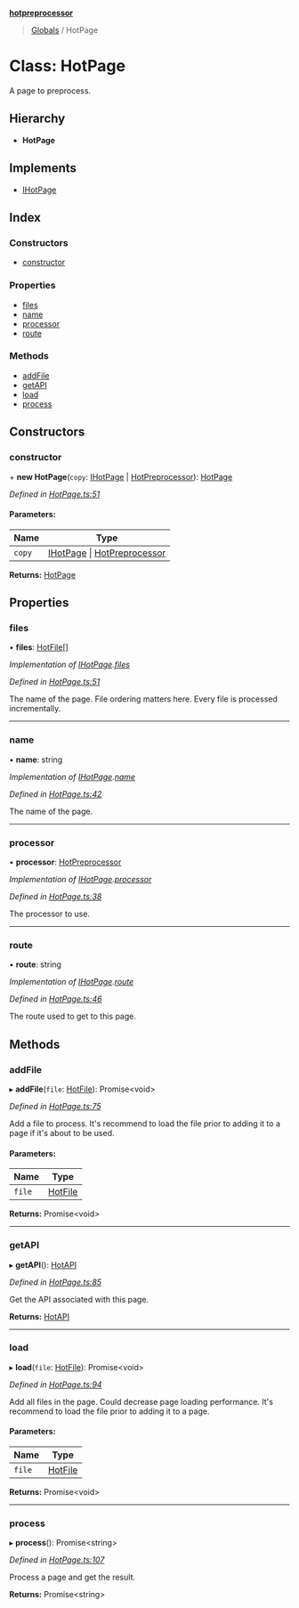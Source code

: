 **[hotpreprocessor](../README.md)**

> [Globals](../globals.md) / HotPage

# Class: HotPage

A page to preprocess.

## Hierarchy

* **HotPage**

## Implements

* [IHotPage](../interfaces/ihotpage.md)

## Index

### Constructors

* [constructor](hotpage.md#constructor)

### Properties

* [files](hotpage.md#files)
* [name](hotpage.md#name)
* [processor](hotpage.md#processor)
* [route](hotpage.md#route)

### Methods

* [addFile](hotpage.md#addfile)
* [getAPI](hotpage.md#getapi)
* [load](hotpage.md#load)
* [process](hotpage.md#process)

## Constructors

### constructor

\+ **new HotPage**(`copy`: [IHotPage](../interfaces/ihotpage.md) \| [HotPreprocessor](hotpreprocessor.md)): [HotPage](hotpage.md)

*Defined in [HotPage.ts:51](https://github.com/OurFreeLight/HotPreprocessor/blob/9c94bd6/src/HotPage.ts#L51)*

#### Parameters:

Name | Type |
------ | ------ |
`copy` | [IHotPage](../interfaces/ihotpage.md) \| [HotPreprocessor](hotpreprocessor.md) |

**Returns:** [HotPage](hotpage.md)

## Properties

### files

•  **files**: [HotFile](hotfile.md)[]

*Implementation of [IHotPage](../interfaces/ihotpage.md).[files](../interfaces/ihotpage.md#files)*

*Defined in [HotPage.ts:51](https://github.com/OurFreeLight/HotPreprocessor/blob/9c94bd6/src/HotPage.ts#L51)*

The name of the page. File ordering matters here.
Every file is processed incrementally.

___

### name

•  **name**: string

*Implementation of [IHotPage](../interfaces/ihotpage.md).[name](../interfaces/ihotpage.md#name)*

*Defined in [HotPage.ts:42](https://github.com/OurFreeLight/HotPreprocessor/blob/9c94bd6/src/HotPage.ts#L42)*

The name of the page.

___

### processor

•  **processor**: [HotPreprocessor](hotpreprocessor.md)

*Implementation of [IHotPage](../interfaces/ihotpage.md).[processor](../interfaces/ihotpage.md#processor)*

*Defined in [HotPage.ts:38](https://github.com/OurFreeLight/HotPreprocessor/blob/9c94bd6/src/HotPage.ts#L38)*

The processor to use.

___

### route

•  **route**: string

*Implementation of [IHotPage](../interfaces/ihotpage.md).[route](../interfaces/ihotpage.md#route)*

*Defined in [HotPage.ts:46](https://github.com/OurFreeLight/HotPreprocessor/blob/9c94bd6/src/HotPage.ts#L46)*

The route used to get to this page.

## Methods

### addFile

▸ **addFile**(`file`: [HotFile](hotfile.md)): Promise\<void>

*Defined in [HotPage.ts:75](https://github.com/OurFreeLight/HotPreprocessor/blob/9c94bd6/src/HotPage.ts#L75)*

Add a file to process. It's recommend to load the file prior to
adding it to a page if it's about to be used.

#### Parameters:

Name | Type |
------ | ------ |
`file` | [HotFile](hotfile.md) |

**Returns:** Promise\<void>

___

### getAPI

▸ **getAPI**(): [HotAPI](hotapi.md)

*Defined in [HotPage.ts:85](https://github.com/OurFreeLight/HotPreprocessor/blob/9c94bd6/src/HotPage.ts#L85)*

Get the API associated with this page.

**Returns:** [HotAPI](hotapi.md)

___

### load

▸ **load**(`file`: [HotFile](hotfile.md)): Promise\<void>

*Defined in [HotPage.ts:94](https://github.com/OurFreeLight/HotPreprocessor/blob/9c94bd6/src/HotPage.ts#L94)*

Add all files in the page. Could decrease page loading performance.
It's recommend to load the file prior to adding it to a page.

#### Parameters:

Name | Type |
------ | ------ |
`file` | [HotFile](hotfile.md) |

**Returns:** Promise\<void>

___

### process

▸ **process**(): Promise\<string>

*Defined in [HotPage.ts:107](https://github.com/OurFreeLight/HotPreprocessor/blob/9c94bd6/src/HotPage.ts#L107)*

Process a page and get the result.

**Returns:** Promise\<string>
